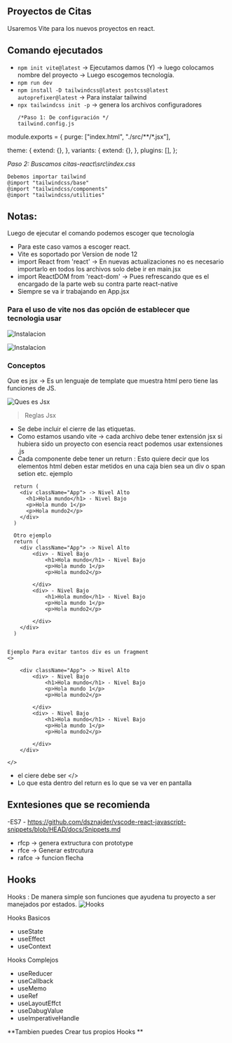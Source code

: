 ## Proyectos de Citas

Usaremos Vite para los nuevos proyectos en react. 


## Comando ejecutados 

- `npm init vite@latest` -> Ejecutamos damos (Y) -> luego colocamos nombre del proyecto -> Luego escogemos tecnología. 
- `npm run dev`
- `npm install -D tailwindcss@latest postcss@latest autoprefixer@latest` -> Para instalar tailwind 
- `npx tailwindcss init -p` -> genera los archivos configuradores 
  ```
  /*Paso 1: De configuración */
  tailwind.config.js
  
module.exports = {
  purge: ["index.html", "./src/**/*.jsx"],
  
  theme: {
      extend: {},
  },
  variants: {
      extend: {},
  },
  plugins: [],
};


*Paso 2: Buscamos citas-react\src\index.css*
```
Debemos importar tailwind 
@import "tailwindcss/base"
@import "tailwindcss/components"
@import "tailwindcss/utilities"
```
## Notas: 
Luego de ejecutar el comando podemos escoger que tecnología
- Para este caso vamos a escoger react. 
- Vite es soportado por Version de  node 12
- import React from 'react' -> En nuevas actualizaciones no es necesario importarlo en todos los archivos solo debe ir en main.jsx 
- import ReactDOM from 'react-dom' -> Pues refrescando que es el encargado de la parte web su contra parte react-native 
- Siempre se va ir trabajando en App.jsx 
### Para el uso de vite nos das opción de establecer que tecnologia usar 

![Instalacion](./info/Instalacion_vite.png)

![Instalacion](./info/Oprando.png)

### Conceptos 

Que es jsx -> Es un lenguaje de template que muestra html pero tiene las funciones de JS. 


![Ques es Jsx](./info/queJSX.jpeg)

> Reglas Jsx 
- Se debe incluir el cierre de las etiquetas. 
- Como estamos  usando vite -> cada archivo debe tener extensión jsx si hubiera sido un proyecto con esencia react podemos usar extensiones .js 
- Cada componente debe tener un return : Esto quiere decir que los elementos html deben estar metidos en una caja bien sea un div o span setion etc. ejemplo

```
  return (
    <div className="App"> -> Nivel Alto 
      <h1>Hola mundo</h1> - Nivel Bajo 
      <p>Hola mundo 1</p>
      <p>Hola mundo2</p>
    </div>
  )

  Otro ejemplo 
  return (
    <div className="App"> -> Nivel Alto 
        <div> - Nivel Bajo 
            <h1>Hola mundo</h1> - Nivel Bajo 
            <p>Hola mundo 1</p>
            <p>Hola mundo2</p>
        
        </div>
        <div> - Nivel Bajo 
            <h1>Hola mundo</h1> - Nivel Bajo 
            <p>Hola mundo 1</p>
            <p>Hola mundo2</p>
        
        </div>
    </div>
  )


Ejemplo Para evitar tantos div es un fragment 
<>

    <div className="App"> -> Nivel Alto 
        <div> - Nivel Bajo 
            <h1>Hola mundo</h1> - Nivel Bajo 
            <p>Hola mundo 1</p>
            <p>Hola mundo2</p>
        
        </div>
        <div> - Nivel Bajo 
            <h1>Hola mundo</h1> - Nivel Bajo 
            <p>Hola mundo 1</p>
            <p>Hola mundo2</p>
        
        </div>
    </div>

</>

```
- el ciere debe ser </>
- Lo que esta dentro del return es lo que se va ver en pantalla 

## Exntesiones que se recomienda 
-ES7 -  https://github.com/dsznajder/vscode-react-javascript-snippets/blob/HEAD/docs/Snippets.md
  - rfcp  -> genera extructura con prototype
  - rfce -> Generar estrcutura 
  - rafce -> funcion flecha 


## Hooks 

Hooks : De manera simple son funciones que ayudena tu proyecto a ser manejados por estados.
![Hooks](./info/Hooks.png)

Hooks Basicos
- useState
- useEffect 
- useContext

Hooks Complejos 
- useReducer
- useCallback
- useMemo
- useRef
- useLayoutEffct
- useDabugValue
- useImperativeHandle

**Tambien puedes Crear tus propios Hooks **
